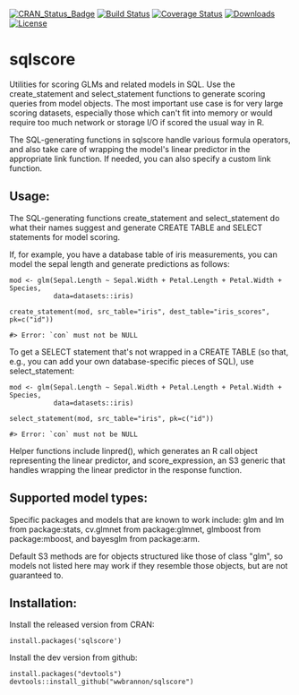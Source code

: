 <!-- rmarkdown v1 -->

<!-- README.md is generated from README.Rmd. Please edit that file -->



[![CRAN_Status_Badge](https://www.r-pkg.org/badges/version/sqlscore)](https://cran.r-project.org/package=sqlscore)
[![Build Status](https://img.shields.io/travis/wwbrannon/sqlscore.svg?style=flat)](https://travis-ci.org/wwbrannon/sqlscore)
[![Coverage Status](https://codecov.io/gh/wwbrannon/sqlscore/branch/master/graph/badge.svg)](https://codecov.io/github/wwbrannon/sqlscore?branch=master)
[![Downloads](https://cranlogs.r-pkg.org/badges/sqlscore)](https://cran.r-project.org/package=sqlscore)
[![License](https://img.shields.io/:license-mit-blue.svg?style=flat)](https://wwbrannon.mit-license.org/)

# sqlscore

Utilities for scoring GLMs and related models in SQL. Use the create_statement
and select_statement functions to generate scoring queries from model objects.
The most important use case is for very large scoring datasets, especially those
which can't fit into memory or would require too much network or storage I/O if
scored the usual way in R.

The SQL-generating functions in sqlscore handle various formula operators, and
also take care of wrapping the model's linear predictor in the appropriate link
function. If needed, you can also specify a custom link function.

## Usage:
The SQL-generating functions create\_statement and select\_statement do what their
names suggest and generate CREATE TABLE and SELECT statements for model scoring.

If, for example, you have a database table of iris measurements, you can model the
sepal length and generate predictions as follows:
```
mod <- glm(Sepal.Length ~ Sepal.Width + Petal.Length + Petal.Width + Species,
           data=datasets::iris)

create_statement(mod, src_table="iris", dest_table="iris_scores", pk=c("id"))
```


```
#> Error: `con` must not be NULL
```

To get a SELECT statement that's not wrapped in a CREATE TABLE (so that, e.g.,
you can add your own database-specific pieces of SQL), use select_statement:
```
mod <- glm(Sepal.Length ~ Sepal.Width + Petal.Length + Petal.Width + Species,
           data=datasets::iris)

select_statement(mod, src_table="iris", pk=c("id"))
```


```
#> Error: `con` must not be NULL
```

Helper functions include linpred(), which generates an R call object representing
the linear predictor, and score_expression, an S3 generic that handles wrapping
the linear predictor in the response function.

## Supported model types:
Specific packages and models that are known to work include: glm and lm from
package:stats, cv.glmnet from package:glmnet, glmboost from package:mboost,
and bayesglm from package:arm.

Default S3 methods are for objects structured like those of class "glm", so
models not listed here may work if they resemble those objects, but are not 
guaranteed to.

## Installation:
Install the released version from CRAN:
```
install.packages('sqlscore')
```

Install the dev version from github:
```
install.packages("devtools")
devtools::install_github("wwbrannon/sqlscore")
```
